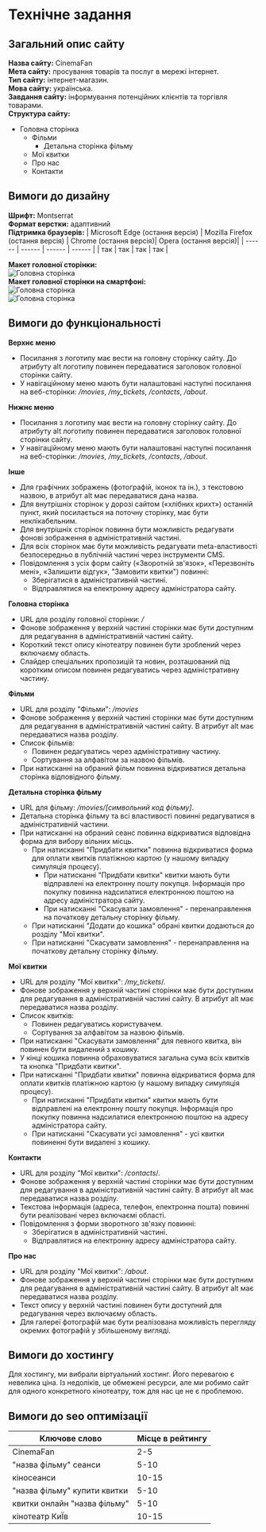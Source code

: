 # Технічне задання

## Загальний опис сайту
**Назва сайту:** CinemaFan  
**Мета сайту:** просування товарів та послуг в мережі інтернет.  
**Тип сайту:** інтернет-магазин.  
**Мова сайту:** українська.  
**Завдання сайту:** інформування потенційних клієнтів та торгівля товарами.  
**Cтруктура сайту:** 
- Головна сторінка
  - Фільми
    - Детальна сторінка фільму
  - Мої квитки
  - Про нас 
  - Контакти 

## Вимоги до дизайну
**Шрифт:**  Montserrat  
**Формат верстки:**  адаптивний  
**Підтримка браузерів:**
| Microsoft Edge (остання версія) | Mozilla Firefox (остання версія) | Chrome (остання версія)| Opera (остання версія)|
| ------ | ------ | ------ | ------ |
| так | так | так | так |

**Макет головної сторінки:**  
![Головна сторінка](/images/home.jpg)  
**Макет головної сторінки на смартфоні:**  
![Головна сторінка](/images/home1(phone).png)  
![Головна сторінка](/images/home2(phone).png)  
## Вимоги до функціональності
**Верхнє меню**  
- Посилання з логотипу має вести на головну сторінку сайту. До атрибуту alt логотипу повинен передаватися заголовок головної сторінки сайту.
- У навігаційному меню мають бути налаштовані наступні посилання на веб-сторінки: */movies*, */my_tickets*, */contacts*, */about*.

**Нижнє меню**  
- Посилання з логотипу має вести на головну сторінку сайту. До атрибуту alt логотипу повинен передаватися заголовок головної сторінки сайту.
- У навігаційному меню мають бути налаштовані наступні посилання на веб-сторінки: */movies*, */my_tickets*, */contacts*, */about*.


**Інше**
- Для графічних зображень (фотографій, іконок та ін.), з текстовою назвою, в атрибут alt має передаватися дана назва.
- Для внутрішніх сторінок у дорозі сайтом («хлібних крихт») останній пункт, який посилається на поточну сторінку, має бути неклікабельним.
- Для внутрішніх сторінок повинна бути можливість редагувати фонові зображення в адміністративній частині.
- Для всіх сторінок має бути можливість редагувати meta-властивості безпосередньо в публічній частині через інструменти CMS.
- Повідомлення з усіх форм сайту («Зворотній зв'язок», «Перезвоніть мені», «Залишити відгук», "Замовити квитки") повинні:
  - Зберігатися в адміністративній частині.
  - Відправлятися на електронну адресу адміністратора сайту.

**Головна сторінка**
- URL для розділу головної сторінки: */*
- Фонове зображення у верхній частині сторінки має бути доступним для редагування в адміністративній частині сайту.
- Короткий текст опису кінотеатру повинен бути зроблений через включаєму область.
- Слайдер спеціальних пропозицій та новин, розташований під коротким описом повинен редагуватись через адміністративну частину.

**Фільми**
- URL для розділу "Фільми": */movies*
- Фонове зображення у верхній частині сторінки має бути доступним для редагування в адміністративній частині сайту. В атрибут alt має передаватися назва розділу.
- Список фільмів:
  - Повинен редагуватись через адміністративну частину.
  - Сортування за алфавітом за назвою фільмів.
- При натисканні на обраний фільм повинна відкриватися детальна сторінка відповідного фільму.

**Детальна сторінка фільму**
- URL для фільму: */movies/[символьний код фільму]*.
- Детальна сторінка фільму та всі властивості повинні редагуватися в адміністративній частини.
- При натисканні на обраний сеанс повинна відкриватися відповідна форма для вибору вільних місць.
  - При натисканні "Придбати квитки" повинна відкриватися форма для оплати квитків платіжною картою (у нашому випадку симуляція процесу).
    - При натисканні "Придбати квитки" квитки мають бути відправлені на електронну пошту покупця. Інформація про покупку повинна надсилатися електронною поштою на адресу адміністратора сайту. 
    - При натисканні "Скасувати замовлення" - перенаправлення на початкову детальну сторінку фільму.
  - При натисканні "Додати до кошика" обрані квитки додаються до розділу "Мої квитки".
  - При натисканні "Скасувати замовлення" - перенаправлення на початкову детальну сторінку фільму.

**Мої квитки**
- URL для розділу "Мої квитки": */my_tickets*/.
- Фонове зображення у верхній частині сторінки має бути доступним для редагування в адміністративній частині сайту. В атрибут alt має передаватися назва розділу.
- Список квитків:
  - Повинен редагуватись користувачем.
  - Сортування за алфавітом за назвою фільмів.
- При натисканні "Скасувати замовлення" для певного квитка, він повинен бути видалений з кошику.
- У кінці кошика повинна обраховуватися загальна сума всіх квитків та кнопка "Придбати квитки".
- При натисканні "Придбати квитки" повинна відкриватися форма для оплати квитків платіжною картою (у нашому випадку симуляція процесу).
  - При натисканні "Придбати квитки" квитки мають бути відправлені на електронну пошту покупця. Інформація про покупку повинна надсилатися електронною поштою на адресу адміністратора сайту. 
  - При натисканні "Скасувати усі замовлення" - усі квитки повиненні бути видалені з кошику.

**Контакти**
- URL для розділу "Мої квитки": */contacts*/.
- Фонове зображення у верхній частині сторінки має бути доступним для редагування в адміністративній частині сайту. В атрибут alt має передаватися назва розділу.
- Текстова інформація (адреса, телефон, електронна пошта) повинні бути реалізовані через включаємі області.
- Повідомлення з форми зворотного зв'язку повинні:
  - Зберігатися в адміністративній частині.
  - Відправлятися на електронну адресу адміністратора сайту.

**Про нас**
- URL для розділу "Мої квитки": */about*.
- Фонове зображення у верхній частині сторінки має бути доступним для редагування в адміністративній частині сайту. В атрибут alt має передаватися назва розділу.
- Текст опису у верхній частині повинен бути доступний для редагування через включаєму область.
- Для галереї фотографій має бути реалізована можливість перегляду окремих фотографій у збільшеному вигляді.


## Вимоги до хостингу
Для хостингу, ми вибрали віртуальний хостинг. Його перевагою є невелика ціна. Із недоліків, це обмежені ресурси, але ми робимо сайт для одного конкретного кінотеатру, тож для нас це не є проблемою. 

## Вимоги до seo оптимізації
| Ключове слово | Місце в рейтингу |
| ------ | ------ |
| CinemaFan | 2-5 |
| "назва фільму" сеанси | 5-10 |
| кіносеанси | 10-15 |
| "назва фільму" купити квитки| 5-10 |
| квитки онлайн "назва фільму" | 5-10 |
| кінотеатр КиЇв | 10-15 |

